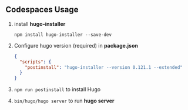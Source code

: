 ## Codespaces Usage
1. install **hugo-installer**

    `npm install hugo-installer --save-dev`
  
2. Configure hugo version (required) in **package.json**

    ```json
    {
      "scripts": {
        "postinstall": "hugo-installer --version 0.121.1 --extended"
      }
    }
    ```

3. `npm run postinstall` to install Hugo
4. `bin/hugo/hugo server` to run **hugo server**
